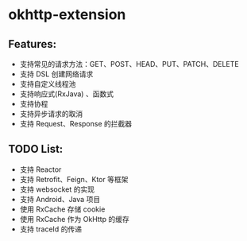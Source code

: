 # okhttp-extension

## Features:

* 支持常见的请求方法：GET、POST、HEAD、PUT、PATCH、DELETE
* 支持 DSL 创建网络请求
* 支持自定义线程池
* 支持响应式(RxJava) 、函数式
* 支持协程  
* 支持异步请求的取消
* 支持 Request、Response 的拦截器

## TODO List:

* 支持 Reactor
* 支持 Retrofit、Feign、Ktor 等框架
* 支持 websocket 的实现
* 支持 Android、Java 项目
* 使用 RxCache 存储 cookie
* 使用 RxCache 作为 OkHttp 的缓存
* 支持 traceId 的传递
